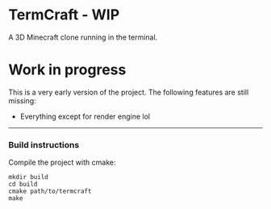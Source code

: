 # TermCraft - WIP
A 3D Minecraft clone running in the terminal.

# Work in progress
This is a very early version of the project. The following features are still missing:
- Everything except for render engine lol

---

### Build instructions
Compile the project with cmake:  
```
mkdir build
cd build
cmake path/to/termcraft
make
```
